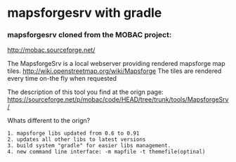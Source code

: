 # mapsforgesrv with gradle
### mapsforgesrv cloned from the MOBAC project:
http://mobac.sourceforge.net/

The MapsforgeSrv is a local webserver providing rendered mapsforge map tiles.
http://wiki.openstreetmap.org/wiki/Mapsforge
The tiles are rendered every time on-the fly when requested

The description of this tool you find at the orign page:
https://sourceforge.net/p/mobac/code/HEAD/tree/trunk/tools/MapsforgeSrv/

Whats different to the orign?

	1. mapsforge libs updated from 0.6 to 0.91
	2. updates all other libs to latest versions
	3. build system "gradle" for easier libs management.
	4. new command line interface: -m mapfile -t themefile(optinal)
	
